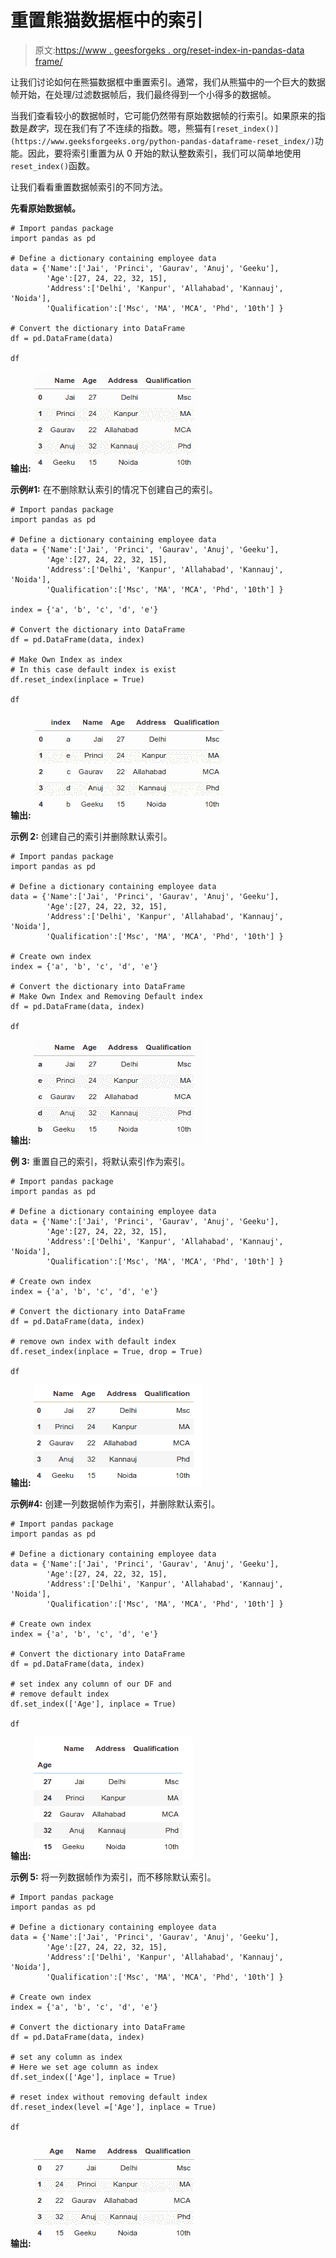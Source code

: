 # 重置熊猫数据框中的索引

> 原文:[https://www . geesforgeks . org/reset-index-in-pandas-data frame/](https://www.geeksforgeeks.org/reset-index-in-pandas-dataframe/)

让我们讨论如何在熊猫数据框中重置索引。通常，我们从熊猫中的一个巨大的数据帧开始，在处理/过滤数据帧后，我们最终得到一个小得多的数据帧。

当我们查看较小的数据帧时，它可能仍然带有原始数据帧的行索引。如果原来的指数是*数字*，现在我们有了不连续的指数。嗯，熊猫有`[reset_index()](https://www.geeksforgeeks.org/python-pandas-dataframe-reset_index/)`功能。因此，要将索引重置为从 0 开始的默认整数索引，我们可以简单地使用`reset_index()`函数。

让我们看看重置数据帧索引的不同方法。

**先看原始数据帧。**

```
# Import pandas package
import pandas as pd

# Define a dictionary containing employee data
data = {'Name':['Jai', 'Princi', 'Gaurav', 'Anuj', 'Geeku'],
        'Age':[27, 24, 22, 32, 15],
        'Address':['Delhi', 'Kanpur', 'Allahabad', 'Kannauj', 'Noida'],
        'Qualification':['Msc', 'MA', 'MCA', 'Phd', '10th'] }

# Convert the dictionary into DataFrame 
df = pd.DataFrame(data)

df
```

**输出:**
![](img/1c4134d9f2df35e8e40ed291532309ff.png)

**示例#1:** 在不删除默认索引的情况下创建自己的索引。

```
# Import pandas package
import pandas as pd

# Define a dictionary containing employee data
data = {'Name':['Jai', 'Princi', 'Gaurav', 'Anuj', 'Geeku'],
        'Age':[27, 24, 22, 32, 15],
        'Address':['Delhi', 'Kanpur', 'Allahabad', 'Kannauj', 'Noida'],
        'Qualification':['Msc', 'MA', 'MCA', 'Phd', '10th'] }

index = {'a', 'b', 'c', 'd', 'e'}

# Convert the dictionary into DataFrame 
df = pd.DataFrame(data, index)

# Make Own Index as index
# In this case default index is exist 
df.reset_index(inplace = True)

df
```

**输出:**
![](img/cc783def626aad5a5cb5d975d054a81b.png)

**示例 2:** 创建自己的索引并删除默认索引。

```
# Import pandas package
import pandas as pd

# Define a dictionary containing employee data
data = {'Name':['Jai', 'Princi', 'Gaurav', 'Anuj', 'Geeku'],
        'Age':[27, 24, 22, 32, 15],
        'Address':['Delhi', 'Kanpur', 'Allahabad', 'Kannauj', 'Noida'],
        'Qualification':['Msc', 'MA', 'MCA', 'Phd', '10th'] }

# Create own index
index = {'a', 'b', 'c', 'd', 'e'}

# Convert the dictionary into DataFrame 
# Make Own Index and Removing Default index
df = pd.DataFrame(data, index)

df
```

**输出:**
![](img/61e4e2afa2f8eabbfc324f1a07000ffa.png)

**例 3:** 重置自己的索引，将默认索引作为索引。

```
# Import pandas package
import pandas as pd

# Define a dictionary containing employee data
data = {'Name':['Jai', 'Princi', 'Gaurav', 'Anuj', 'Geeku'],
        'Age':[27, 24, 22, 32, 15],
        'Address':['Delhi', 'Kanpur', 'Allahabad', 'Kannauj', 'Noida'],
        'Qualification':['Msc', 'MA', 'MCA', 'Phd', '10th'] }

# Create own index
index = {'a', 'b', 'c', 'd', 'e'}

# Convert the dictionary into DataFrame 
df = pd.DataFrame(data, index)

# remove own index with default index
df.reset_index(inplace = True, drop = True)

df
```

**输出:**
![](img/68b8e93705904cd277ea7cae79538ca0.png)

**示例#4:** 创建一列数据帧作为索引，并删除默认索引。

```
# Import pandas package
import pandas as pd

# Define a dictionary containing employee data
data = {'Name':['Jai', 'Princi', 'Gaurav', 'Anuj', 'Geeku'],
        'Age':[27, 24, 22, 32, 15],
        'Address':['Delhi', 'Kanpur', 'Allahabad', 'Kannauj', 'Noida'],
        'Qualification':['Msc', 'MA', 'MCA', 'Phd', '10th'] }

# Create own index
index = {'a', 'b', 'c', 'd', 'e'}

# Convert the dictionary into DataFrame 
df = pd.DataFrame(data, index)

# set index any column of our DF and
# remove default index
df.set_index(['Age'], inplace = True)

df
```

**输出:**
![](img/e0eafe87013b475c87e8a0b18dcb2ecd.png)

**示例 5:** 将一列数据帧作为索引，而不移除默认索引。

```
# Import pandas package
import pandas as pd

# Define a dictionary containing employee data
data = {'Name':['Jai', 'Princi', 'Gaurav', 'Anuj', 'Geeku'],
        'Age':[27, 24, 22, 32, 15],
        'Address':['Delhi', 'Kanpur', 'Allahabad', 'Kannauj', 'Noida'],
        'Qualification':['Msc', 'MA', 'MCA', 'Phd', '10th'] }

# Create own index
index = {'a', 'b', 'c', 'd', 'e'}

# Convert the dictionary into DataFrame 
df = pd.DataFrame(data, index)

# set any column as index
# Here we set age column as index
df.set_index(['Age'], inplace = True)

# reset index without removing default index
df.reset_index(level =['Age'], inplace = True)

df
```

**输出:**
![](img/7b3016007b05a328f2a836cd5a9393f7.png)